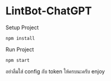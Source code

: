 # LintBot-ChatGPT

Setup Project
```
npm install
```

Run Project
```
npm start
```


อย่าลืมใส่ config กับ token ให้ครบนะครับ enjoy
